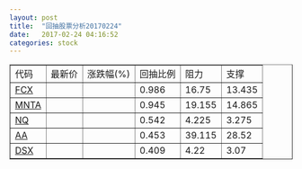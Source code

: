 ```yaml
---
layout: post
title:  "回抽股票分析20170224"
date:   2017-02-24 04:16:52
categories: stock
---
```

<script type="text/javascript">
var stockList = []
stockList.push('gb_fcx');
stockList.push('gb_mnta');
stockList.push('gb_nq');
stockList.push('gb_aa');
stockList.push('gb_dsx');
</script>
<table border="1">
 <tr>
 <td>代码</td>
 <td>最新价</td>
 <td>涨跌幅(%)</td>
 <td>回抽比例</td>
 <td>阻力</td>
 <td>支撑</td>
</tr>
  <tr id="fcx">
  <td><a href="http://stock.finance.sina.com.cn/usstock/quotes/FCX.html" target="_blank">FCX</a></td><td></td><td></td><td>0.986</td><td>16.75</td><td>13.435</td></tr>
  <tr id="mnta">
  <td><a href="http://stock.finance.sina.com.cn/usstock/quotes/MNTA.html" target="_blank">MNTA</a></td><td></td><td></td><td>0.945</td><td>19.155</td><td>14.865</td></tr>
  <tr id="nq">
  <td><a href="http://stock.finance.sina.com.cn/usstock/quotes/NQ.html" target="_blank">NQ</a></td><td></td><td></td><td>0.542</td><td>4.225</td><td>3.275</td></tr>
  <tr id="aa">
  <td><a href="http://stock.finance.sina.com.cn/usstock/quotes/AA.html" target="_blank">AA</a></td><td></td><td></td><td>0.453</td><td>39.115</td><td>28.52</td></tr>
  <tr id="dsx">
  <td><a href="http://stock.finance.sina.com.cn/usstock/quotes/DSX.html" target="_blank">DSX</a></td><td></td><td></td><td>0.409</td><td>4.22</td><td>3.07</td></tr>
</table>
